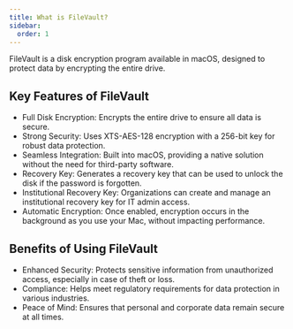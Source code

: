 ```yaml
---
title: What is FileVault?
sidebar:
  order: 1
---
```


FileVault is a disk encryption program available in macOS, designed to protect data by encrypting the entire drive.

## Key Features of FileVault

- Full Disk Encryption: Encrypts the entire drive to ensure all data is secure.
- Strong Security: Uses XTS-AES-128 encryption with a 256-bit key for robust data protection.
- Seamless Integration: Built into macOS, providing a native solution without the need for third-party software.
- Recovery Key: Generates a recovery key that can be used to unlock the disk if the password is forgotten.
- Institutional Recovery Key: Organizations can create and manage an institutional recovery key for IT admin access.
- Automatic Encryption: Once enabled, encryption occurs in the background as you use your Mac, without impacting performance.

## Benefits of Using FileVault

- Enhanced Security: Protects sensitive information from unauthorized access, especially in case of theft or loss.
- Compliance: Helps meet regulatory requirements for data protection in various industries.
- Peace of Mind: Ensures that personal and corporate data remain secure at all times.